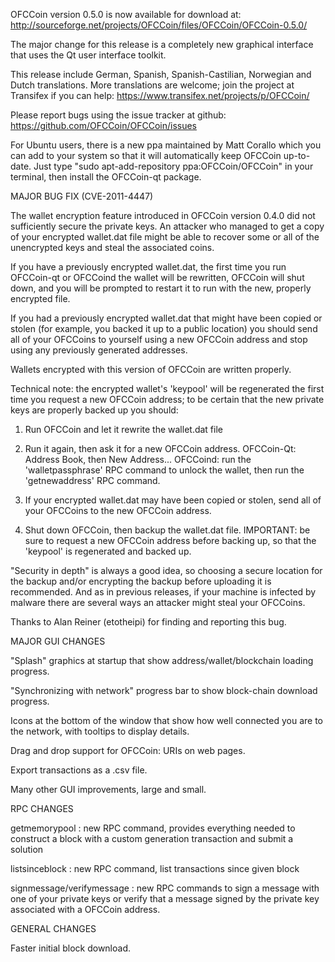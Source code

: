 OFCCoin version 0.5.0 is now available for download at:
http://sourceforge.net/projects/OFCCoin/files/OFCCoin/OFCCoin-0.5.0/

The major change for this release is a completely new graphical interface that uses the Qt user interface toolkit.

This release include German, Spanish, Spanish-Castilian, Norwegian and Dutch translations. More translations are welcome; join the project at Transifex if you can help:
https://www.transifex.net/projects/p/OFCCoin/

Please report bugs using the issue tracker at github:
https://github.com/OFCCoin/OFCCoin/issues

For Ubuntu users, there is a new ppa maintained by Matt Corallo which you can add to your system so that it will automatically keep OFCCoin up-to-date.  Just type "sudo apt-add-repository ppa:OFCCoin/OFCCoin" in your terminal, then install the OFCCoin-qt package.

MAJOR BUG FIX  (CVE-2011-4447)

The wallet encryption feature introduced in OFCCoin version 0.4.0 did not sufficiently secure the private keys. An attacker who
managed to get a copy of your encrypted wallet.dat file might be able to recover some or all of the unencrypted keys and steal the
associated coins.

If you have a previously encrypted wallet.dat, the first time you run OFCCoin-qt or OFCCoind the wallet will be rewritten, OFCCoin will
shut down, and you will be prompted to restart it to run with the new, properly encrypted file.

If you had a previously encrypted wallet.dat that might have been copied or stolen (for example, you backed it up to a public
location) you should send all of your OFCCoins to yourself using a new OFCCoin address and stop using any previously generated addresses.

Wallets encrypted with this version of OFCCoin are written properly.

Technical note: the encrypted wallet's 'keypool' will be regenerated the first time you request a new OFCCoin address; to be certain that the
new private keys are properly backed up you should:

1. Run OFCCoin and let it rewrite the wallet.dat file

2. Run it again, then ask it for a new OFCCoin address.
OFCCoin-Qt: Address Book, then New Address...
OFCCoind: run the 'walletpassphrase' RPC command to unlock the wallet,  then run the 'getnewaddress' RPC command.

3. If your encrypted wallet.dat may have been copied or stolen, send  all of your OFCCoins to the new OFCCoin address.

4. Shut down OFCCoin, then backup the wallet.dat file.
IMPORTANT: be sure to request a new OFCCoin address before backing up, so that the 'keypool' is regenerated and backed up.

"Security in depth" is always a good idea, so choosing a secure location for the backup and/or encrypting the backup before uploading it is recommended. And as in previous releases, if your machine is infected by malware there are several ways an attacker might steal your OFCCoins.

Thanks to Alan Reiner (etotheipi) for finding and reporting this bug.

MAJOR GUI CHANGES

"Splash" graphics at startup that show address/wallet/blockchain loading progress.

"Synchronizing with network" progress bar to show block-chain download progress.

Icons at the bottom of the window that show how well connected you are to the network, with tooltips to display details.

Drag and drop support for OFCCoin: URIs on web pages.

Export transactions as a .csv file.

Many other GUI improvements, large and small.

RPC CHANGES

getmemorypool : new RPC command, provides everything needed to construct a block with a custom generation transaction and submit a solution

listsinceblock : new RPC command, list transactions since given block

signmessage/verifymessage : new RPC commands to sign a message with one of your private keys or verify that a message signed by the private key associated with a OFCCoin address.

GENERAL CHANGES

Faster initial block download.
